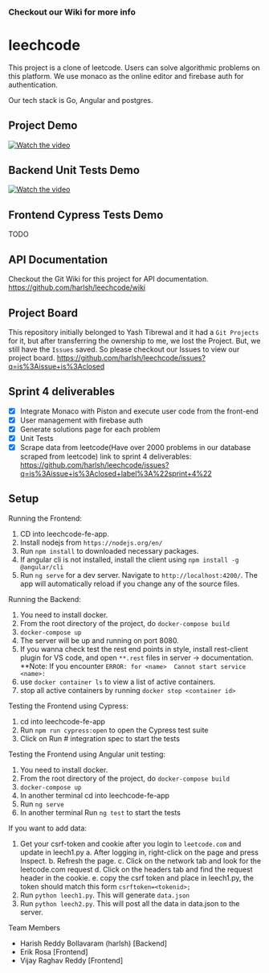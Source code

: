 
### Checkout our Wiki for more info

# leechcode
This project is a clone of leetcode. Users can solve algorithmic problems on this platform. We use monaco as the online editor and firebase auth for authentication.

Our tech stack is 
Go, Angular and postgres.

## Project Demo
[![Watch the video](https://img.youtube.com/vi/P6Sbge1xVU8/default.jpg)](https://youtu.be/P6Sbge1xVU8)

## Backend Unit Tests Demo
[![Watch the video](https://img.youtube.com/vi/KpalPzLB-pk/default.jpg)](https://youtu.be/KpalPzLB-pk)

## Frontend Cypress Tests Demo
TODO

## API Documentation
Checkout the Git Wiki for this project for API documentation.
https://github.com/harlsh/leechcode/wiki

## Project Board
This repository initially belonged to Yash Tibrewal and it had a `Git Projects` for it, but after transferring the ownership to me, we lost the Project.
But, we still have the `Issues` saved. So please checkout our Issues to view our project board. 
https://github.com/harlsh/leechcode/issues?q=is%3Aissue+is%3Aclosed

## Sprint 4 deliverables
- [x] Integrate Monaco with Piston and execute user code from the front-end
- [x] User management with firebase auth
- [x] Generate solutions page for each problem
- [x] Unit Tests
- [x] Scrape data from leetcode(Have over 2000 problems in our database scraped from leetcode) 
link to sprint 4 deliverables: https://github.com/harlsh/leechcode/issues?q=is%3Aissue+is%3Aclosed+label%3A%22sprint+4%22

## Setup
Running the Frontend:
1. CD into leechcode-fe-app.
2. Install nodejs from `https://nodejs.org/en/`
3. Run `npm install` to downloaded necessary packages.
4. If angular cli is not installed, install the client using `npm install -g @angular/cli`
4. Run `ng serve` for a dev server. Navigate to `http://localhost:4200/`. The app will automatically reload if you change any of the source files.

Running the Backend:
1. You need to install docker.
2. From the root directory of the project, do `docker-compose build`
3. `docker-compose up`
4. The server will be up and running on port 8080. 
5. If you wanna check test the rest end points in style, install rest-client plugin for VS code, and open `**.rest` files in server -> documentation.
**Note: If you encounter `ERROR: for <name>  Cannot start service <name>:`
1. use `docker container ls` to view a list of active containers.
2. stop all active containers by running `docker stop <container id>`

Testing the Frontend using Cypress:
1. cd into leechcode-fe-app
2. Run `npm run cypress:open` to open the Cypress test suite
3. Click on Run # integration spec to start the tests

Testing the Frontend using Angular unit testing: 
1. You need to install docker.
2. From the root directory of the project, do `docker-compose build`
3. `docker-compose up`
4. In another terminal cd into leechcode-fe-app
5. Run `ng serve`
6. In another terminal Run `ng test` to start the tests

If you want to add data:
  1. Get your csrf-token and cookie after you login to `leetcode.com` and update in leech1.py
    a. After logging in, right-click on the page and press Inspect.
    b. Refresh the page.
    c. Click on the network tab and look for the leetcode.com request 
    d. Click on the headers tab and find the request header in the cookie.
    e. copy the csrf token and place in leech1.py, the token should match this form `csrftoken=<tokenid>;`
  2. Run `python leech1.py`. This will generate `data.json`
  3. Run `python leech2.py`. This will post all the data in data.json to the server.

Team Members
 - Harish Reddy Bollavaram (harlsh) [Backend]
 - Erik Rosa [Frontend]
 - Vijay Raghav Reddy [Frontend]
